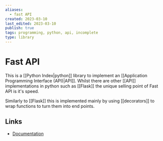 ```yaml
---
aliases:
  - fast API
created: 2023-03-10
last_edited: 2023-03-10
publish: true
tags: programming, python, api, incomplete
type: library
---
```

# Fast API

This is a [[Python Index|python]] library to implement an [[Application Programming Interface (API)|API]]. Whilst there are other [[API]] implementations in python such as [[Flask]] the unique selling point of Fast API is it's speed.

Similarly to [[Flask]] this is implemented mainly by using [[decorators]] to wrap functions to turn them into end points.

## Links

- [Documentation](https://fastapi.tiangolo.com/)
